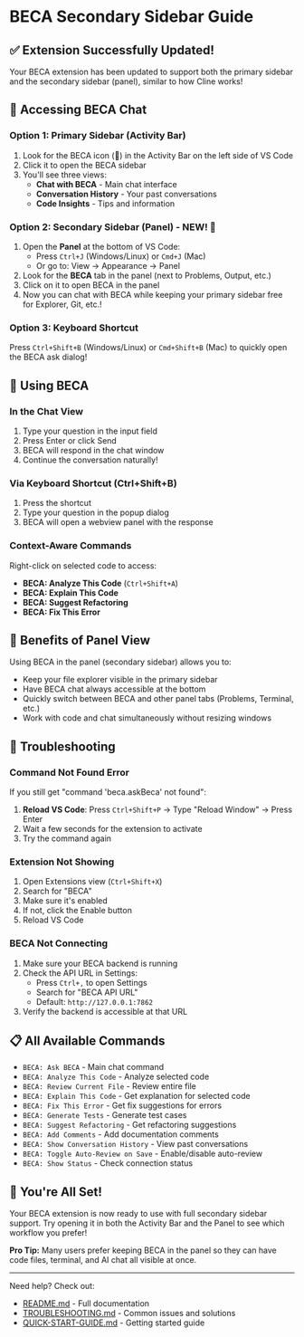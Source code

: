 # BECA Secondary Sidebar Guide

## ✅ Extension Successfully Updated!

Your BECA extension has been updated to support both the primary sidebar and the secondary sidebar (panel), similar to how Cline works!

## 📍 Accessing BECA Chat

### Option 1: Primary Sidebar (Activity Bar)
1. Look for the BECA icon (💬) in the Activity Bar on the left side of VS Code
2. Click it to open the BECA sidebar
3. You'll see three views:
   - **Chat with BECA** - Main chat interface
   - **Conversation History** - Your past conversations
   - **Code Insights** - Tips and information

### Option 2: Secondary Sidebar (Panel) - NEW! 🎉
1. Open the **Panel** at the bottom of VS Code:
   - Press `Ctrl+J` (Windows/Linux) or `Cmd+J` (Mac)
   - Or go to: View → Appearance → Panel
2. Look for the **BECA** tab in the panel (next to Problems, Output, etc.)
3. Click on it to open BECA in the panel
4. Now you can chat with BECA while keeping your primary sidebar free for Explorer, Git, etc.!

### Option 3: Keyboard Shortcut
Press `Ctrl+Shift+B` (Windows/Linux) or `Cmd+Shift+B` (Mac) to quickly open the BECA ask dialog!

## 🚀 Using BECA

### In the Chat View
1. Type your question in the input field
2. Press Enter or click Send
3. BECA will respond in the chat window
4. Continue the conversation naturally!

### Via Keyboard Shortcut (Ctrl+Shift+B)
1. Press the shortcut
2. Type your question in the popup dialog
3. BECA will open a webview panel with the response

### Context-Aware Commands
Right-click on selected code to access:
- **BECA: Analyze This Code** (`Ctrl+Shift+A`)
- **BECA: Explain This Code**
- **BECA: Suggest Refactoring**
- **BECA: Fix This Error**

## 🎯 Benefits of Panel View

Using BECA in the panel (secondary sidebar) allows you to:
- Keep your file explorer visible in the primary sidebar
- Have BECA chat always accessible at the bottom
- Quickly switch between BECA and other panel tabs (Problems, Terminal, etc.)
- Work with code and chat simultaneously without resizing windows

## 🔧 Troubleshooting

### Command Not Found Error
If you still get "command 'beca.askBeca' not found":
1. **Reload VS Code**: Press `Ctrl+Shift+P` → Type "Reload Window" → Press Enter
2. Wait a few seconds for the extension to activate
3. Try the command again

### Extension Not Showing
1. Open Extensions view (`Ctrl+Shift+X`)
2. Search for "BECA"
3. Make sure it's enabled
4. If not, click the Enable button
5. Reload VS Code

### BECA Not Connecting
1. Make sure your BECA backend is running
2. Check the API URL in Settings:
   - Press `Ctrl+,` to open Settings
   - Search for "BECA API URL"
   - Default: `http://127.0.0.1:7862`
3. Verify the backend is accessible at that URL

## 📋 All Available Commands

- `BECA: Ask BECA` - Main chat command
- `BECA: Analyze This Code` - Analyze selected code
- `BECA: Review Current File` - Review entire file
- `BECA: Explain This Code` - Get explanation for selected code
- `BECA: Fix This Error` - Get fix suggestions for errors
- `BECA: Generate Tests` - Generate test cases
- `BECA: Suggest Refactoring` - Get refactoring suggestions
- `BECA: Add Comments` - Add documentation comments
- `BECA: Show Conversation History` - View past conversations
- `BECA: Toggle Auto-Review on Save` - Enable/disable auto-review
- `BECA: Show Status` - Check connection status

## 🎉 You're All Set!

Your BECA extension is now ready to use with full secondary sidebar support. Try opening it in both the Activity Bar and the Panel to see which workflow you prefer!

**Pro Tip:** Many users prefer keeping BECA in the panel so they can have code files, terminal, and AI chat all visible at once.

---

Need help? Check out:
- [README.md](README.md) - Full documentation
- [TROUBLESHOOTING.md](TROUBLESHOOTING.md) - Common issues and solutions
- [QUICK-START-GUIDE.md](QUICK-START-GUIDE.md) - Getting started guide
